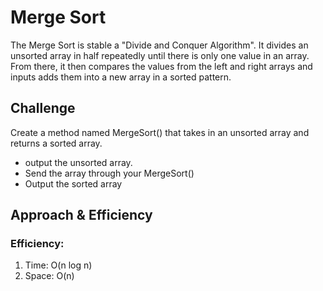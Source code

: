 # Merge Sort
The Merge Sort is stable a "Divide and Conquer Algorithm".  It divides an unsorted array in half repeatedly until there is only one value in an array.  From there, it then compares the values from the left and right arrays and inputs adds them into a new array in a sorted pattern.

## Challenge
Create a method named MergeSort() that takes in an unsorted array and returns a sorted array.

- output the unsorted array.
- Send the array through your MergeSort()
- Output the sorted array

## Approach & Efficiency
### Efficiency:
1. Time: O(n log n)
2. Space: O(n)
